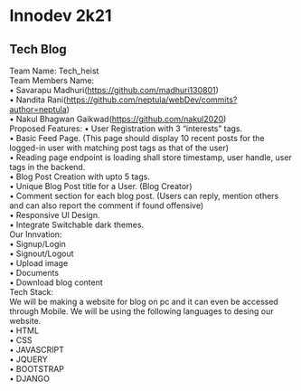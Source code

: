 # Innodev 2k21

## Tech Blog
Team Name: Tech_heist<br>
Team Members Name:<br>
•	Savarapu Madhuri(https://github.com/madhuri130801)<br>
•	Nandita Rani(https://github.com/neptula/webDev/commits?author=neptula)<br>
•	Nakul Bhagwan Gaikwad(https://github.com/nakul2020)<br>
Proposed Features:
•	User Registration with 3 “interests” tags.<br>
•	Basic Feed Page. (This page should display 10 recent posts for the logged-in user with matching post tags as that of the user)<br>
•	Reading page endpoint is loading shall store timestamp, user handle, user tags in the backend.<br>
•	Blog Post Creation with upto 5 tags.<br>
•	Unique Blog Post title for a User. (Blog Creator)<br>
•	Comment section for each blog post. (Users can reply, mention others and can also report the comment if found offensive)<br>
•	Responsive UI Design.<br>
•	Integrate Switchable dark themes.<br>
Our Innvation:<br>
•	Signup/Login<br>
•	Signout/Logout<br>
•	Upload image <br>
•	Documents<br>
•	Download blog content<br>
Tech Stack:<br>
We will be making a website for blog on pc and it can even be accessed through Mobile. We will be using the following languages to desing our website.<br>
•	HTML<br>
•	CSS<br>
•	JAVASCRIPT<br>
•	JQUERY<br>
•	BOOTSTRAP<br>
•	DJANGO<br>
